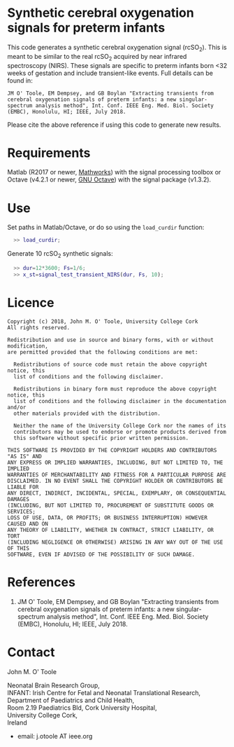 # Synthetic cerebral oxygenation signals for preterm infants

This code generates a synthetic cerebral oxygenation signal (rcSO<sub>2</sub>). This is meant to be
similar to the real rcSO<sub>2</sub> acquired by near infrared spectroscopy (NIRS). These signals are
specific to preterm infants born <32 weeks of gestation and include transient-like
events. Full details can be found in:

`JM O' Toole, EM Dempsey, and GB Boylan "Extracting transients from cerebral oxygenation
signals of preterm infants: a new singular-spectrum analysis method", Int. Conf. IEEE
Eng. Med. Biol. Society (EMBC), Honolulu, HI; IEEE, July 2018.`
   
Please cite the above reference if using this code to generate new results. 

# Requirements
Matlab (R2017 or newer, [Mathworks](http://www.mathworks.co.uk/products/matlab/)) with the
signal processing toolbox or Octave (v4.2.1 or newer, [GNU
Octave](https://www.gnu.org/software/octave/)) with the signal package (v1.3.2).

# Use
Set paths in Matlab/Octave, or do so using the `load_curdir` function:
```matlab
  >> load_curdir;
```

Generate 10 rcSO<sub>2</sub> synthetic signals:
```matlab
  >> dur=12*3600; Fs=1/6;
  >> x_st=signal_test_transient_NIRS(dur, Fs, 10);
```

# Licence

```
Copyright (c) 2018, John M. O' Toole, University College Cork
All rights reserved.

Redistribution and use in source and binary forms, with or without modification,
are permitted provided that the following conditions are met:

  Redistributions of source code must retain the above copyright notice, this
  list of conditions and the following disclaimer.

  Redistributions in binary form must reproduce the above copyright notice, this
  list of conditions and the following disclaimer in the documentation and/or
  other materials provided with the distribution.

  Neither the name of the University College Cork nor the names of its
  contributors may be used to endorse or promote products derived from
  this software without specific prior written permission.

THIS SOFTWARE IS PROVIDED BY THE COPYRIGHT HOLDERS AND CONTRIBUTORS "AS IS" AND
ANY EXPRESS OR IMPLIED WARRANTIES, INCLUDING, BUT NOT LIMITED TO, THE IMPLIED
WARRANTIES OF MERCHANTABILITY AND FITNESS FOR A PARTICULAR PURPOSE ARE
DISCLAIMED. IN NO EVENT SHALL THE COPYRIGHT HOLDER OR CONTRIBUTORS BE LIABLE FOR
ANY DIRECT, INDIRECT, INCIDENTAL, SPECIAL, EXEMPLARY, OR CONSEQUENTIAL DAMAGES
(INCLUDING, BUT NOT LIMITED TO, PROCUREMENT OF SUBSTITUTE GOODS OR SERVICES;
LOSS OF USE, DATA, OR PROFITS; OR BUSINESS INTERRUPTION) HOWEVER CAUSED AND ON
ANY THEORY OF LIABILITY, WHETHER IN CONTRACT, STRICT LIABILITY, OR TORT
(INCLUDING NEGLIGENCE OR OTHERWISE) ARISING IN ANY WAY OUT OF THE USE OF THIS
SOFTWARE, EVEN IF ADVISED OF THE POSSIBILITY OF SUCH DAMAGE.
```

# References

1. JM O' Toole, EM Dempsey, and GB Boylan "Extracting transients from cerebral oxygenation
   signals of preterm infants: a new singular-spectrum analysis method", Int. Conf. IEEE
   Eng. Med. Biol. Society (EMBC), Honolulu, HI; IEEE, July 2018.


# Contact

John M. O' Toole

Neonatal Brain Research Group,  
INFANT: Irish Centre for Fetal and Neonatal Translational Research,  
Department of Paediatrics and Child Health,  
Room 2.19 Paediatrics Bld, Cork University Hospital,  
University College Cork,  
Ireland

- email: j.otoole AT ieee.org


